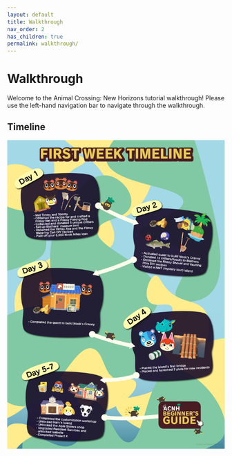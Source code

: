 ```yaml
---
layout: default
title: Walkthrough
nav_order: 2
has_children: true
permalink: walkthrough/
---
```


# Walkthrough
Welcome to the Animal Crossing: New Horizons tutorial walkthrough! Please use the left-hand navigation bar to navigate through the walkthrough.

<!-- more stuff here?? no idea what to put though... :thonk: -->

## Timeline
![](assets\timeline.png)